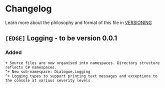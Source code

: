 # Changelog
Learn more about the philosophy and format of this file in [VERSIONING](./VERSIONING.md)

## `[EDGE]` Logging - to be version 0.0.1

### Added
`+ Source files are now organised into namespaces. Directory structure reflects C# namespaces.`  
`^+ New sub-namespace: Dialogue.Logging`  
`^+ Logging types to support printing text messages and exceptions to the console at various severity levels`